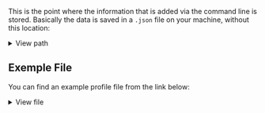 This is the point where the information that is added via the command line is stored.
Basically the data is saved in a `.json` file on your machine, without this location:

<details>
    <summary>View path</summary>

```
cat ~/.config/linuxp/profile/linux_profile.json
```

</details>

## Exemple File

You can find an example profile file from the link below:

<details>
    <summary>View file</summary>

```
curl https://linuxprofile.com/linux_profile.json --output ~/linux_profile.json
```

</details>
